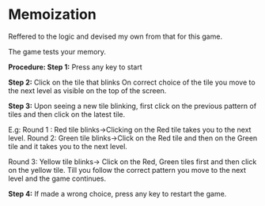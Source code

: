 # Memoization
Reffered to the logic and devised my own from that for this game.

The game tests your memory.

**Procedure:
Step 1:** Press any key to start

**Step 2:** Click on the tile that blinks
On correct choice of the tile you move to the next level as visible on the top of the screen.

**Step 3:** Upon seeing a new tile blinking, first click on the previous pattern of tiles and then click on the latest tile.

E.g: Round 1 : Red tile blinks->Clicking on the Red tile takes you to the next level.
Round 2: Green tile blinks->Click on the Red tile and then on the Green tile and it takes you to the next level.

Round 3: Yellow tile blinks-> Click on the Red, Green tiles first and then click on the yellow tile.
Till you follow the correct pattern you move to the next level and the game continues.

**Step 4:** If made a wrong choice, press any key to restart the game.
